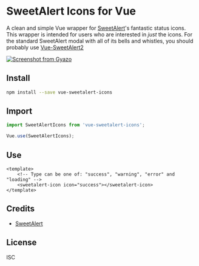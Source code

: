 # SweetAlert Icons for Vue
A clean and simple Vue wrapper for [SweetAlert](https://sweetalert.js.org/)'s fantastic status icons. This wrapper is intended for users who are interested in _just_ the icons. For the standard SweetAlert modal with all of its bells and whistles, you should probably use [Vue-SweetAlert2](https://github.com/avil13/vue-sweetalert2#readme)

[![Screenshot from Gyazo](https://gyazo.com/b5a22e2d3629a5884ccbde2bd1e43e2d/raw)](https://gyazo.com/b5a22e2d3629a5884ccbde2bd1e43e2d)

## Install
```bash
npm install --save vue-sweetalert-icons
```

## Import
```js
import SweetAlertIcons from 'vue-sweetalert-icons';

Vue.use(SweetAlertIcons);
```

## Use
```vue
<template>
    <!-- Type can be one of: "success", "warning", "error" and "loading" -->
    <sweetalert-icon icon="success"></sweetalert-icon>
</template>
```

## Credits
- [SweetAlert](https://sweetalert.js.org/)

## License
ISC
